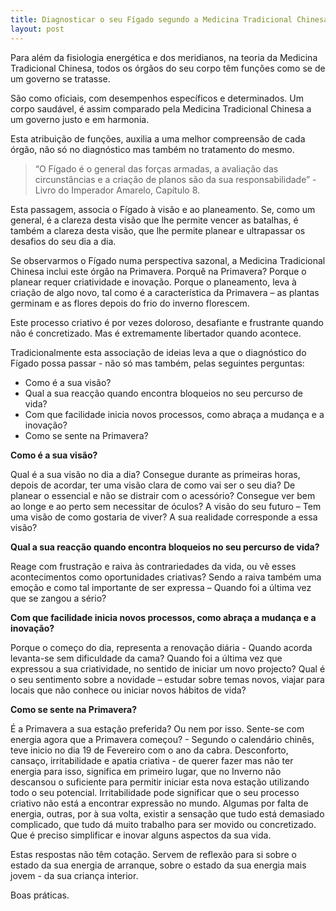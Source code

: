 ```yaml
---
title: Diagnosticar o seu Fígado segundo a Medicina Tradicional Chinesa
layout: post
---
```

Para além da fisiologia energética e dos meridianos, na teoria da Medicina Tradicional Chinesa, todos os órgãos do seu corpo têm funções como se de um governo se tratasse.

São como oficiais, com desempenhos específicos e determinados.
Um corpo saudável, é assim comparado pela Medicina Tradicional Chinesa a um governo justo e em harmonia.
 
Esta atribuição de funções, auxilia a uma melhor compreensão de cada órgão, não só no diagnóstico mas também no tratamento do mesmo.
 
>“O Fígado é o general das forças armadas, a avaliação das circunstâncias e a criação de planos são da sua responsabilidade” - Livro do Imperador Amarelo, Capítulo 8.
 
Esta passagem, associa o Fígado à visão e ao planeamento.
Se, como um general, é a clareza desta visão que lhe permite vencer as batalhas, é também a clareza desta visão, que lhe permite planear e ultrapassar os desafios do seu dia a dia.
 
Se observarmos o Fígado numa perspectiva sazonal, a Medicina Tradicional Chinesa inclui este órgão na Primavera.
Porquê na Primavera? Porque o planear requer criatividade e inovação. Porque o planeamento, leva à criação de algo novo, tal como é a característica da Primavera – as plantas germinam e as flores depois do frio do inverno florescem.
 
Este processo criativo é por vezes doloroso, desafiante e frustrante quando não é concretizado. Mas é extremamente libertador quando acontece.
 
Tradicionalmente esta associação de ideias leva a que o diagnóstico do Fígado possa passar - não só mas também, pelas seguintes perguntas:

+ Como é a sua visão?
+ Qual a sua reacção quando encontra bloqueios no seu percurso de vida?
+ Com que facilidade inicia novos processos, como abraça a mudança e a inovação?
+ Como se sente na Primavera?

**Como é a sua visão?**
 
Qual é a sua visão no dia a dia? Consegue durante as primeiras horas, depois de acordar, ter uma visão clara de como vai ser o seu dia? De planear o essencial e não se distrair com o acessório?
Consegue ver bem ao longe e ao perto sem necessitar de óculos?
A visão do seu futuro – Tem uma visão de como gostaria de viver? A sua realidade corresponde a essa visão?
 
**Qual a sua reacção quando encontra bloqueios no seu percurso de vida?**
 
Reage com frustração e raiva às contrariedades da vida, ou vê esses acontecimentos como oportunidades criativas?
Sendo a raiva também uma emoção e como tal importante de ser expressa – Quando foi a última vez que se zangou a sério?
 
**Com que facilidade inicia novos processos, como abraça a mudança e a inovação?**
 
Porque o começo do dia, representa a renovação diária - Quando acorda levanta-se sem dificuldade da cama?
Quando foi a última vez que expressou a sua criatividade, no sentido de iniciar um novo projecto?
Qual é o seu sentimento sobre a novidade – estudar sobre temas novos, viajar para locais que não conhece ou iniciar novos hábitos de vida?

**Como se sente na Primavera?**

É a Primavera a sua estação preferida? Ou nem por isso. Sente-se com energia agora que a Primavera começou? - Segundo o calendário chinês, teve inicio no dia 19 de Fevereiro com o ano da cabra. 
Desconforto, cansaço, irritabilidade e apatia criativa - de querer fazer mas não ter energia para isso, significa em primeiro lugar, que no Inverno não descansou o suficiente para permitir iniciar esta nova estação utilizando todo o seu potencial. Irritabilidade pode significar que o seu processo criativo não está a encontrar expressão no mundo. Algumas por falta de energia, outras, por à sua volta, existir a sensação que tudo está demasiado complicado, que tudo dá muito trabalho para ser movido ou concretizado. Que é preciso simplificar e inovar alguns aspectos da sua vida.
  
Estas respostas não têm cotação. Servem de reflexão para si sobre o estado da sua energia de arranque, sobre o estado da sua energia mais jovem - da sua criança interior.

Boas práticas.